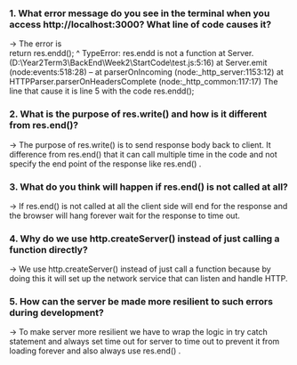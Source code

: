 ### 1. What error message do you see in the terminal when you access http://localhost:3000? What line of code causes it?
-> The error is  
return res.endd(); 
^ 
TypeError: res.endd is not a function 
at Server.<anonymous> (D:\Year2Term3\BackEnd\Week2\StartCode\test.js:5:16) 
at Server.emit (node:events:518:28) 
– 
at parserOnIncoming (node:_http_server:1153:12) 
at HTTPParser.parserOnHeadersComplete (node:_http_common:117:17) 
The line that cause it is line 5 with the code res.endd(); 
### 2. What is the purpose of res.write() and how is it different from res.end()?  
-> The purpose of res.write() is to send response body back to client. It difference from res.end() 
that it can call multiple time in the code and not specify the end point of the response like 
res.end() . 
### 3. What do you think will happen if res.end() is not called at all?  
-> If res.end() is not called at all the client side will end for the response and the browser will hang 
forever wait for the response to time out. 
### 4. Why do we use http.createServer() instead of just calling a function directly?  
-> We use http.createServer() instead of just call a function because by doing this it will set up the 
network service that can listen and handle HTTP. 
### 5. How can the server be made more resilient to such errors during development?  
-> To make server more resilient we have to wrap the logic in try catch statement and always set
time out for server to time out to prevent it from loading forever and also always use res.end() .